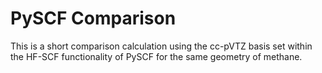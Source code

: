 # PySCF Comparison

This is a short comparison calculation using the cc-pVTZ basis set within the HF-SCF functionality of PySCF for the same geometry of methane.  
